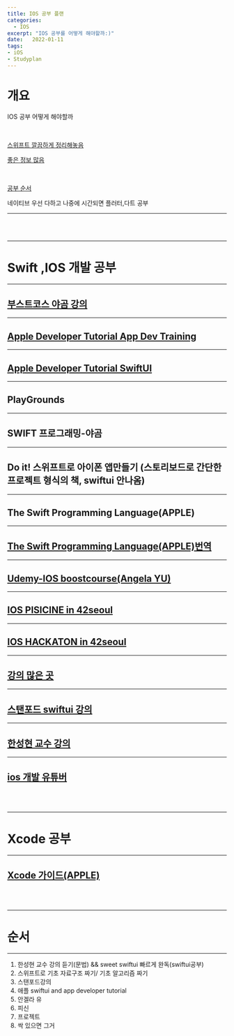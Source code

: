 ```yaml
---
title: IOS 공부 플랜
categories: 
  - IOS
excerpt: "IOS 공부를 어떻게 해야할까:)"
date:   2022-01-11
tags:
- iOS
- Studyplan
---
```


# 개요

IOS 공부 어떻게 해야할까

<br />


[스위프트 깔끔하게 정리해놓음](https://babbab2.tistory.com/category/iOS/Swift)

[좋은 정보 많음](https://zeddios.tistory.com/162)

<br />


[공부 순서](https://m.blog.naver.com/azanghs/222173729832)


네이티브 우선 다하고 나중에 시간되면 플러터,다트 공부

---


<br />
<br />


---

# Swift ,IOS 개발 공부

---

## [부스트코스 야곰 강의](https://www.boostcourse.org/mo122)

---

## [Apple Developer Tutorial App Dev Training](https://developer.apple.com/tutorials/app-dev-training)

---

## [Apple Developer Tutorial SwiftUI](https://developer.apple.com/tutorials/swiftui)

---

## PlayGrounds

---

## SWIFT 프로그래밍-야곰

---

## Do it! 스위프트로 아이폰 앱만들기 (스토리보드로 간단한 프로젝트 형식의 책, swiftui 안나옴)

---

## The Swift Programming Language(APPLE)

---

## [The Swift Programming Language(APPLE)번역](https://jusung.gitbook.io/the-swift-language-guide/language-guide/03-strings-and-characters)

---

## [Udemy-IOS boostcourse(Angela YU)](https://www.udemy.com/course/ios-13-app-development-bootcamp)

---

## [IOS PISICINE in 42seoul](https://github.com/SIE-KYIN/IOS-Piscine)

---

## [IOS HACKATON in 42seoul](https://github.com/JaemooJung/SwiftUI_Piscine)

---

## [강의 많은 곳](https://www.raywenderlich.com/ios)


---

## [스탠포드 swiftui 강의](https://cs193p.sites.stanford.edu/)

---

## [한성현 교수 강의](https://www.youtube.com/channel/UCM8wseo6DkA-D7yGlCrcrwA)

---

## [ios 개발 유튜버](https://www.youtube.com/c/CodeWithChris/playlists)

<br />
<br />


---

# Xcode 공부

---

## [Xcode 가이드(APPLE)](https://help.apple.com/xcode/mac/8.0/#/devc8c2a6be1)



<br />
<br />


---

# 순서

---

1. 한성현 교수 강의 듣기(문법) && sweet swiftui 빠르게 완독(swiftui공부)
2. 스위프트로 기초 자료구조 짜기/ 기초 알고리즘 짜기
3. 스탠포드강의
4. 애플 swiftui and app developer tutorial
5. 안겔라 유
6. 피신
7. 프로젝트
8. 싹 있으면 그거
